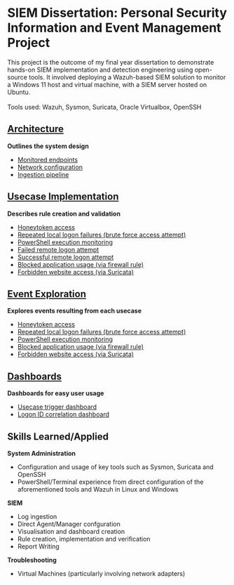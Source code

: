 # SIEM Dissertation: Personal Security Information and Event Management Project
This project is the outcome of my final year dissertation to demonstrate hands-on SIEM implementation and detection engineering using open-source tools. It involved deploying a Wazuh-based SIEM solution to monitor a Windows 11 host and virtual machine, with a SIEM server hosted on Ubuntu.
<br /><br />Tools used: Wazuh, Sysmon, Suricata, Oracle Virtualbox, OpenSSH
## [Architecture](https://github.com/MZaman8/SIEM_Dissertation/tree/main/1-%20Architecture)
**Outlines the system design** 
- [Monitored endpoints](https://github.com/MZaman8/SIEM_Dissertation/blob/main/1-%20Architecture/Architecture.pdf)
- [Network configuration](https://github.com/MZaman8/SIEM_Dissertation/blob/main/1-%20Architecture/Architecture.pdf)
- [Ingestion pipeline](https://github.com/MZaman8/SIEM_Dissertation/blob/main/1-%20Architecture/Log%20Ingestion%20Pipeline.pdf)

## [Usecase Implementation](https://github.com/MZaman8/SIEM_Dissertation/tree/main/2-%20Usecase%20Implementation)
**Describes rule creation and validation**
- [Honeytoken access](https://github.com/MZaman8/SIEM_Dissertation/blob/main/2-%20Usecase%20Implementation/Usecase%201-%20Honeytoken.pdf)
- [Repeated local logon failures (brute force access attempt)](https://github.com/MZaman8/SIEM_Dissertation/blob/main/2-%20Usecase%20Implementation/Usecase%202-%20Multiple%20Failed%20Physical%20Logins.pdf)
- [PowerShell execution monitoring](https://github.com/MZaman8/SIEM_Dissertation/blob/main/2-%20Usecase%20Implementation/Usecase%203-%20Powershell%20Execution.pdf)
- [Failed remote logon attempt](https://github.com/MZaman8/SIEM_Dissertation/blob/main/2-%20Usecase%20Implementation/Usecase%204-%20Failed%20Remote%20Logon%20Attempt.pdf)
- [Successful remote logon attempt](https://github.com/MZaman8/SIEM_Dissertation/blob/main/2-%20Usecase%20Implementation/Usecase%205-%20Successful%20Remote%20Logon%20Attempt.pdf)
- [Blocked application usage (via firewall rule)](https://github.com/MZaman8/SIEM_Dissertation/blob/main/2-%20Usecase%20Implementation/Usecase%206-%20Attempt%20to%20Use%20a%20Blocked%20Application.pdf)
- [Forbidden website access (via Suricata)](https://github.com/MZaman8/SIEM_Dissertation/blob/main/2-%20Usecase%20Implementation/Usecase%207-%20Attempt%20to%20Access%20a%20Blocked%20Website.pdf)

## [Event Exploration](https://github.com/MZaman8/SIEM_Dissertation/tree/main/3-%20Event%20Analysis)
**Explores events resulting from each usecase**
- [Honeytoken access](https://github.com/MZaman8/SIEM_Dissertation/blob/main/3-%20Event%20Analysis/Usecase%201-%20HoneyToken%20Access%20Analysis.pdf)
- [Repeated local logon failures (brute force access attempt)](https://github.com/MZaman8/SIEM_Dissertation/blob/main/3-%20Event%20Analysis/Usecase%202-%20Repeated%20Failed%20Physical%20Logins%20Analysis.pdf)
- [PowerShell execution monitoring](https://github.com/MZaman8/SIEM_Dissertation/blob/main/3-%20Event%20Analysis/Usecase%203-%20Powershell%20Execution%20Analysis.pdf)
- [Blocked application usage (via firewall rule)](https://github.com/MZaman8/SIEM_Dissertation/blob/main/3-%20Event%20Analysis/Usecase%206-%20Blocked%20Chrome%20Use%20Analysis.pdf)
- [Forbidden website access (via Suricata)](https://github.com/MZaman8/SIEM_Dissertation/blob/main/3-%20Event%20Analysis/Usecase%207-%20Facebook%20Access%20Attempt%20Analysis.pdf)

## [Dashboards](https://github.com/MZaman8/SIEM_Dissertation/tree/main/4-%20Dashboards)
**Dashboards for easy user usage**
- [Usecase trigger dashboard](https://github.com/MZaman8/SIEM_Dissertation/blob/main/4-%20Dashboards/Correlation%20Dashboard.png)
- [Logon ID correlation dashboard](https://github.com/MZaman8/SIEM_Dissertation/blob/main/4-%20Dashboards/Correlation%20Dashboard.png)

## Skills Learned/Applied
**System Administration**
- Configuration and usage of key tools such as Sysmon, Suricata and OpenSSH
- PowerShell/Terminal experience from direct configuration of the aforementioned tools and Wazuh in Linux and Windows

**SIEM**
- Log ingestion
- Direct Agent/Manager confguration
- Visualisation and dashboard creation
- Rule creation, implementation and verification
- Report Writing
 
**Troubleshooting**
- Virtual Machines (particularly involving network adapters)
